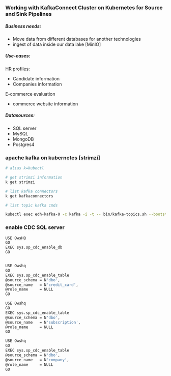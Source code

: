 ### Working with KafkaConnect Cluster on Kubernetes for Source and Sink Pipelines

##### Business needs:

* Move data from different databases for another technologies
* ingest of data inside our data lake [MinIO]

##### Use-cases:

HR profiles:
* Candidate information
* Companies information

E-commerce evaluation
* commerce website information


##### Datasources:

* SQL server
* MySQL
* MongoDB
* Postgres4


### apache kafka on kubernetes [strimzi]
```sh
# alias k=kubectl

# get strimzi information
k get strimzi

# list kafka connectors
k get kafkaconnectors

# list topic kafka cmds

kubectl exec edh-kafka-0 -c kafka -i -t -- bin/kafka-topics.sh --bootstrap-server localhost:9092 --list
```


### enable CDC SQL server

```sh
USE OwsHQ  
GO  
EXEC sys.sp_cdc_enable_db  
GO  


USE Owshq
GO  
EXEC sys.sp_cdc_enable_table  
@source_schema = N'dbo',  
@source_name   = N'credit_card',  
@role_name     = NULL
GO  

USE Owshq
GO  
EXEC sys.sp_cdc_enable_table  
@source_schema = N'dbo',  
@source_name   = N'subscription',  
@role_name     = NULL
GO  

USE Owshq
GO  
EXEC sys.sp_cdc_enable_table  
@source_schema = N'dbo',  
@source_name   = N'company',  
@role_name     = NULL
GO  


```
